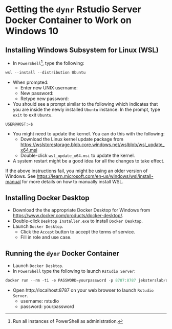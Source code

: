 # Getting the `dynr` Rstudio Server Docker Container to Work on Windows 10

## Installing Windows Subsystem for Linux (WSL)

- In `PowerShell`[^1], type the following:

[^1]: Run all instances of PowerShell as administration.

```powershell
wsl --install --distribution Ubuntu
```

- When prompted:
    - Enter new UNIX username:
    - New password:
    - Retype new password:
- You should see a prompt similar to the following which indicates that you are inside the newly installed `Ubuntu` instance. In the prompt, type `exit` to exit `Ubuntu`.

```bash
USER@HOST:~$
```

- You might need to update the kernel. You can do this with the following:
    - Download the Linux kernel update package from https://wslstorestorage.blob.core.windows.net/wslblob/wsl_update_x64.msi
    - Double-click `wsl_update_x64.msi` to update the kernel.
- A system restart might be a good idea for all the changes to take effect.

If the above instructions fail, you might be using an older version of Windows. See https://learn.microsoft.com/en-us/windows/wsl/install-manual for more details on how to manually install WSL.

## Installing Docker Desktop

- Download the the appropriate Docker Desktop for Windows from https://www.docker.com/products/docker-desktop/.
- Double-click `Desktop Installer.exe` to install `Docker Desktop`.
- Launch `Docker Desktop`.
   - Click the `Accept` button to accept the terms of service.
   - Fill in role and use case.


## Running the `dynr` Docker Container

- Launch `Docker Desktop`.
- In `PowerShell` type the following to launch `Rstudio Server`:

```powershell
docker run --rm -ti -e PASSWORD=yourpassword -p 8787:8787 jeksterslab/dynr-rocker
```

- Open http://localhost:8787 on your web browser to launch `Rstudio Server`.
    - username: rstudio
    - password: yourpassword
